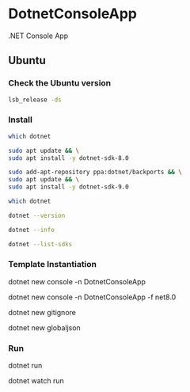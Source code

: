 # DotnetConsoleApp
.NET Console App

## Ubuntu

### Check the Ubuntu version

```bash
lsb_release -ds
```

### Install

```bash
which dotnet
```

```bash
sudo apt update && \
sudo apt install -y dotnet-sdk-8.0
```

```bash
sudo add-apt-repository ppa:dotnet/backports && \
sudo apt update && \
sudo apt install -y dotnet-sdk-9.0
```

```bash
which dotnet
```

```bash
dotnet --version
```

```bash
dotnet --info
```

```bash
dotnet --list-sdks
```

### Template Instantiation

dotnet new console -n DotnetConsoleApp

dotnet new console -n DotnetConsoleApp -f net8.0

dotnet new gitignore

dotnet new globaljson

### Run

dotnet run

dotnet watch run
